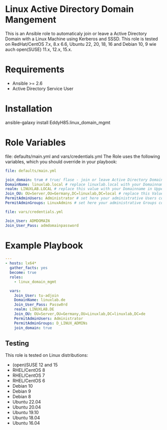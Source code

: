<h1>Linux Active Directory Domain Mangement</h1>
This is an Ansible role to automaticaly join or leave a Active Directory Domain with a Linux Machine using Kerberos and SSSD.
This role is tested on RedHat/CentOS 7.x, 8.x 6.6, Ubuntu 22, 20, 18, 16 and Debian 10, 9 wie auch open(SUSE) 11.x, 12.x, 15.x.

# Requirements

- Ansible >= 2.6
- Active Directory Service User

# Installation

ansible-galaxy install EddyH85.linux_domain_mgmt

# Role Variables

file: defaults/main.yml and vars/credentials.yml
The Role uses the following variables, which you should override in your playbook:

```yaml
file: defaults/main.yml

join_domain: true # true/ flase - join or leave Active Directory Domain
DomainName: linuxlab.local # replace linuxlab.local with your Domainname
realm: LINUXLAB.LOCAL # replace this value with your Domainname in Uppercase
Join_OU: OU=Server,OU=Germany,DC=linuxlab,DC=local # replace this Value with your LDAP path
PermitAdminUsers: Administrator # set here your administrative Users comma separates
PermitAdminGroups: LinuxAdmins # set here your administrative Groups comma separates
```

```yaml
file: vars/credentials.yml

Join_User: ADMDOMAIN
Join_User_Pass: admdomainpassword
```

 # Example Playbook
```yaml
---
- hosts: lx64*
  gather_facts: yes
  become: true
  roles:
    - linux_domain_mgmt

  vars:
    Join_User: tu-adjoin
    DomainName: linuxlab.de
    Join_User_Pass: Passw0rd
    realm: LINUXLAB.DE
    Join_OU: OU=Server,OU=Germany,OU=Linuxlab,DC=linuxlab,DC=de
    PermitAdminUsers: Administrator
    PermitAdminGroups: D_LINUX_ADMINs
    join_domain: true
```

## Testing

This role is tested on Linux distributions:

- (open)SUSE 12 and 15
- RHEL/CentOS 8
- RHEL/CentOS 7
- RHEL/CentOS 6
- Debian 10
- Debian 9
- Debian 8
- Ubuntu 22.04
- Ubuntu 20.04
- Ubuntu 19.10
- Ubuntu 18.04
- Ubuntu 16.04

